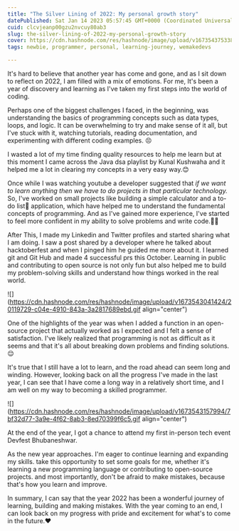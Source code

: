 ```yaml
---
title: "The Silver Lining of 2022: My personal growth story"
datePublished: Sat Jan 14 2023 05:57:45 GMT+0000 (Coordinated Universal Time)
cuid: clcvjeanp00gzu2nvcuy80ab3
slug: the-silver-lining-of-2022-my-personal-growth-story
cover: https://cdn.hashnode.com/res/hashnode/image/upload/v1673543753387/2a500252-e7b9-4df2-ad49-7d4d562ca600.jpeg
tags: newbie, programmer, personal, learning-journey, wemakedevs

---
```


It's hard to believe that another year has come and gone, and as I sit down to reflect on 2022, I am filled with a mix of emotions. For me, It's been a year of discovery and learning as I've taken my first steps into the world of coding.

Perhaps one of the biggest challenges I faced, in the beginning, was understanding the basics of programming concepts such as data types, loops, and logic. It can be overwhelming to try and make sense of it all, but I've stuck with it, watching tutorials, reading documentation, and experimenting with different coding examples. 😣

I wasted a lot of my time finding quality resources to help me learn but at this moment I came across the Java dsa playlist by Kunal Kushwaha and it helped me a lot in clearing my concepts in a very easy way.😊

Once while I was watching youtube a developer suggested that *if we want to learn anything then we have to do projects in that particular technology.* So, I've worked on small projects like building a simple calculator and a to-do list📃 application, which have helped me to understand the fundamental concepts of programming. And as I've gained more experience, I've started to feel more confident in my ability to solve problems and write code.🧑‍💻

After This, I made my Linkedin and Twitter profiles and started sharing what I am doing. I saw a post shared by a developer where he talked about hacktoberfest and when I pinged him he guided me more about it. I learned git and Git Hub and made 4 successful prs this October. Learning in public and contributing to open source is not only fun but also helped me to build my problem-solving skills and understand how things worked in the real world.

![](https://cdn.hashnode.com/res/hashnode/image/upload/v1673543041424/20119729-c04e-4910-843a-3a2817689ebd.gif align="center")

One of the highlights of the year was when I added a function in an open-source project that actually worked as I expected and I felt a sense of satisfaction. I've likely realized that programming is not as difficult as it seems and that it's all about breaking down problems and finding solutions.😌

It's true that I still have a lot to learn, and the road ahead can seem long and winding. However, looking back on all the progress I've made in the last year, I can see that I have come a long way in a relatively short time, and I am well on my way to becoming a skilled programmer.

![](https://cdn.hashnode.com/res/hashnode/image/upload/v1673543157994/7bf32d77-3a9e-4f62-8ab3-8ed70399f6c5.gif align="center")

At the end of the year, I got a chance to attend my first in-person tech event Devfest Bhubaneshwar.

As the new year approaches. I'm eager to continue learning and expanding my skills. take this opportunity to set some goals for me, whether it's learning a new programming language or contributing to open-source projects. and most importantly, don't be afraid to make mistakes, because that's how you learn and improve.

In summary, I can say that the year 2022 has been a wonderful journey of learning, building and making mistakes. With the year coming to an end, I can look back on my progress with pride and excitement for what's to come in the future.❤️